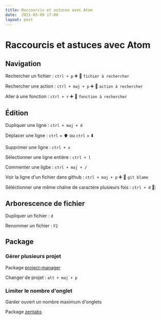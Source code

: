 ```yaml
---
title: Raccourcis et astuces avec Atom
date:  2021-03-09 17:00
layout: post
---
```


# Raccourcis et astuces avec Atom

## Navigation

Rechercher un fichier :  `ctrl + p`  :heavy_plus_sign: :mag_right: `fichier à rechercher`

Rechercher une action : `ctrl + maj + p` :heavy_plus_sign: :mag_right: `action à rechercher` 

Aller à une fonction : `ctrl + r`  :heavy_plus_sign: :mag_right: `fonction à rechercher`

## Édition

Dupliquer une ligne : `ctrl + maj + d`

Déplacer une ligne : `ctrl` + :arrow_up: ou `ctrl` + :arrow_down:

Supprimer une ligne : `ctrl + x`

Sélectionner une ligne entière : `ctrl + l`

Commenter une ligbe : `ctrl + maj + /`

Voir la ligne d'un fichier dans github : `ctrl + maj + p` :heavy_plus_sign: :mag_right: `git blame`

Séléctionner une même chaîne de caractère plusieurs fois : `ctrl + d` :arrows_counterclockwise::

## Arborescence de fichier

Dupliquer un fichier : `d`

Renommer un fichier : `F2`

## Package

### Gérer plusieurs projet 

Package [project-manager](https://atom.io/packages/project-manager)

Changer de projet : `alt + maj + p`

### Limiter le nombre d'onglet

Garder ouvert un nombre maximum d'onglets

Package [zentabs](https://atom.io/packages/zentabs)
